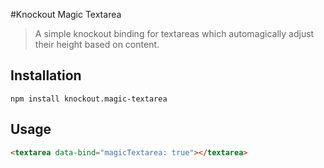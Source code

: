 #Knockout Magic Textarea

> A simple knockout binding for textareas which automagically adjust their height based on content.

## Installation

```
npm install knockout.magic-textarea
```

## Usage

```html
<textarea data-bind="magicTextarea: true"></textarea>
```
